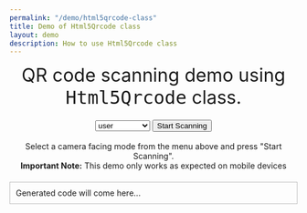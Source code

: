 ```yaml
---
permalink: "/demo/html5qrcode-class"
title: Demo of Html5Qrcode class
layout: demo
description: How to use Html5Qrcode class
---
```


<style>
#reader {
    width: 640px;
}

@media(max-width: 600px) {
	#reader {
		width: 300px;
	}
}
.empty {
    display: block;
    width: 100%;
    height: 20px;
}
</style>
<link rel="stylesheet"
      href="//cdnjs.cloudflare.com/ajax/libs/highlight.js/10.0.3/styles/default.min.css">
<div style="text-align: center; font-size: 24pt">
   QR code scanning demo using <code style="font-size: 24pt">Html5Qrcode</code> class.
</div>
<div class="container">
	<div class="row">
		<div class="col-md-12" style="text-align: center;margin-bottom: 20px;">
			<div id="reader" style="display: inline-block;"></div>
			<div class="empty"></div>
            <div id="scanned-result"></div>
            <div>
                <select id="facingMode">
                    <option value="user">user</option>
                    <option value="environment">environment</option>
                </select>
                <button id="start">Start Scanning</button>
            </div>
            <br />
            <div>Select a camera facing mode from the menu above and press "Start Scanning".</div>
            <div>
                <strong>Important Note:</strong>
                This demo only works as expected on mobile devices
            </div>
            <div id="generated-code" style="border: 1px solid silver; padding: 10px; margin-top: 20px; text-align: left">
                Generated code will come here...
            </div>
		</div>
	</div>
</div>


<script src="/assets/js/html5-qrcode.min.js"></script>
<script src="/assets/js/demo/html5qrcode-class.js"></script>
